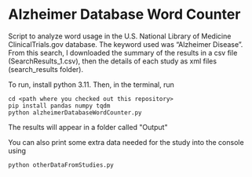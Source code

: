 # Alzheimer Database Word Counter
Script to analyze word usage in the U.S. National Library of Medicine ClinicalTrials.gov database. The keyword used was “Alzheimer Disease”. From this search, I downloaded the summary of the results in a csv file (SearchResults_1.csv), then the details of each study as xml files (search_results folder).

To run, install python 3.11. Then, in the terminal, run
```
cd <path where you checked out this repository>
pip install pandas numpy tqdm
python alzheimerDatabaseWordCounter.py
```
The results will appear in a folder called "Output"

You can also print some extra data needed for the study into the console using
```
python otherDataFromStudies.py
```
